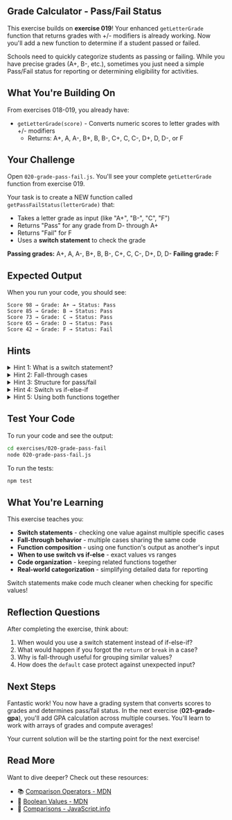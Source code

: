 ## Grade Calculator - Pass/Fail Status

This exercise builds on **exercise 019**! Your enhanced `getLetterGrade` function that returns grades with +/- modifiers is already working. Now you'll add a new function to determine if a student passed or failed.

Schools need to quickly categorize students as passing or failing. While you have precise grades (A+, B-, etc.), sometimes you just need a simple Pass/Fail status for reporting or determining eligibility for activities.

## What You're Building On

From exercises 018-019, you already have:
- `getLetterGrade(score)` - Converts numeric scores to letter grades with +/- modifiers
  - Returns: A+, A, A-, B+, B, B-, C+, C, C-, D+, D, D-, or F

## Your Challenge

Open `020-grade-pass-fail.js`. You'll see your complete `getLetterGrade` function from exercise 019.

Your task is to create a NEW function called `getPassFailStatus(letterGrade)` that:
- Takes a letter grade as input (like "A+", "B-", "C", "F")
- Returns "Pass" for any grade from D- through A+
- Returns "Fail" for F
- Uses a **switch statement** to check the grade

**Passing grades:** A+, A, A-, B+, B, B-, C+, C, C-, D+, D, D-
**Failing grade:** F

## Expected Output

When you run your code, you should see:
```
Score 98 → Grade: A+ → Status: Pass
Score 85 → Grade: B → Status: Pass
Score 73 → Grade: C → Status: Pass
Score 65 → Grade: D → Status: Pass
Score 42 → Grade: F → Status: Fail
```

## Hints

<details>
<summary>Hint 1: What is a switch statement?</summary>

A **switch statement** checks one value against multiple specific cases. It's an alternative to long if-else-if chains when checking for specific values:

```javascript
switch (variable) {
  case "value1":
    // Code if variable === "value1"
    break;
  case "value2":
    // Code if variable === "value2"
    break;
  default:
    // Code if no cases match
}
```

**Example:**
```javascript
const day = "Monday";

switch (day) {
  case "Monday":
    console.log("Start of work week");
    break;
  case "Friday":
    console.log("Almost weekend!");
    break;
  case "Saturday":
  case "Sunday":
    console.log("Weekend!");
    break;
  default:
    console.log("Regular weekday");
}
```
</details>

<details>
<summary>Hint 2: Fall-through cases</summary>

Multiple cases can share the same code by "falling through":

```javascript
switch (grade) {
  case "A+":
  case "A":
  case "A-":
    return "Excellent";  // All A grades reach here
  case "B+":
  case "B":
    return "Good";       // B+ and B reach here
}
```

When you don't put a `break` or `return` after a case, execution continues to the next case. This is perfect for grouping grades!
</details>

<details>
<summary>Hint 3: Structure for pass/fail</summary>

For the pass/fail function:

```javascript
function getPassFailStatus(letterGrade) {
  switch (letterGrade) {
    case "A+":
    case "A":
    case "A-":
    case "B+":
    case "B":
    case "B-":
    // Continue for C and D grades...
      return "Pass";

    case "F":
      return "Fail";

    default:
      return "Invalid grade";  // In case something unexpected is passed
  }
}
```

List all passing grades as cases before the `return "Pass"` statement!
</details>

<details>
<summary>Hint 4: Switch vs if-else-if</summary>

You could write this with if-else-if:

```javascript
if (letterGrade === "A+" || letterGrade === "A" || letterGrade === "A-" || ...) {
  return "Pass";
} else if (letterGrade === "F") {
  return "Fail";
}
```

But switch is much cleaner when checking one variable against many specific values:

```javascript
switch (letterGrade) {
  case "A+":
  case "A":
  // Much more readable!
}
```

Use switch for **exact value matching**, use if-else-if for **range checking** (like `score >= 90`).
</details>

<details>
<summary>Hint 5: Using both functions together</summary>

See how the two functions work together:

```javascript
const score = 85;
const grade = getLetterGrade(score);        // Returns "B"
const status = getPassFailStatus(grade);    // Returns "Pass"

console.log(`Score ${score} → Grade: ${grade} → Status: ${status}`);
// Output: Score 85 → Grade: B → Status: Pass
```

Or in one line:
```javascript
const status = getPassFailStatus(getLetterGrade(85));
```

Functions calling other functions is how we build complex programs from simple pieces!
</details>

## Test Your Code

To run your code and see the output:
```bash
cd exercises/020-grade-pass-fail
node 020-grade-pass-fail.js
```

To run the tests:
```bash
npm test
```

## What You're Learning

This exercise teaches you:
- **Switch statements** - checking one value against multiple specific cases
- **Fall-through behavior** - multiple cases sharing the same code
- **Function composition** - using one function's output as another's input
- **When to use switch vs if-else** - exact values vs ranges
- **Code organization** - keeping related functions together
- **Real-world categorization** - simplifying detailed data for reporting

Switch statements make code much cleaner when checking for specific values!

## Reflection Questions

After completing the exercise, think about:
1. When would you use a switch statement instead of if-else-if?
2. What would happen if you forgot the `return` or `break` in a case?
3. Why is fall-through useful for grouping similar values?
4. How does the `default` case protect against unexpected input?

## Next Steps

Fantastic work! You now have a grading system that converts scores to grades and determines pass/fail status. In the next exercise (**021-grade-gpa**), you'll add GPA calculation across multiple courses. You'll learn to work with arrays of grades and compute averages!

Your current solution will be the starting point for the next exercise!

## Read More

Want to dive deeper? Check out these resources:

- 📚 [Comparison Operators - MDN](https://developer.mozilla.org/en-US/docs/Web/JavaScript/Reference/Operators#relational_operators)
- 📖 [Boolean Values - MDN](https://developer.mozilla.org/en-US/docs/Web/JavaScript/Reference/Global_Objects/Boolean)
- 🎯 [Comparisons - JavaScript.info](https://javascript.info/comparison)

